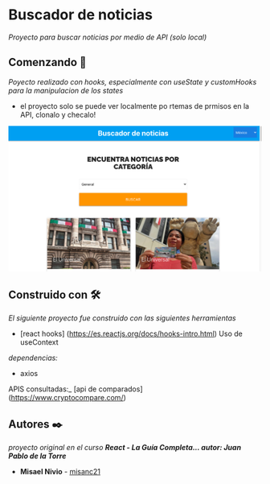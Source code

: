 # Buscador de noticias
_Proyecto para buscar noticias por medio de API (solo local)_ 

## Comenzando 🚀
_Poyecto realizado con hooks, especialmente con useState y customHooks para la manipulacion de los states_ 

* el proyecto solo se puede ver localmente po rtemas de prmisos en la API, clonalo y checalo!

![myimage-alt-tag](/imgdemo.png)

## Construido con 🛠️
_El siguiente proyecto fue construido con las siguientes herramientas_
* [react hooks] (https://es.reactjs.org/docs/hooks-intro.html) Uso de useContext

_dependencias:_
* axios

APIS consultadas:_
[api de comparados] (https://www.cryptocompare.com/)

## Autores ✒️


_proyecto original en el curso **React - La Guía Completa... autor: Juan Pablo de la Torre**_

* **Misael Nivio**  - [misanc21](https://github.com/misanc21)

